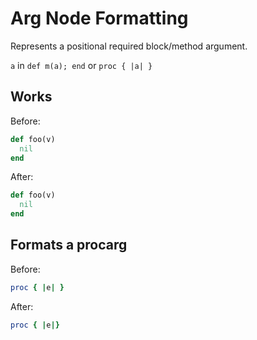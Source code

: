<!-- BEGIN_AUTOGENERATED -->

# Arg Node Formatting

Represents a positional required block/method argument.

`a` in `def m(a); end` or `proc { |a| }`

<!-- END_AUTOGENERATED -->

## Works

Before:

```ruby
def foo(v)
  nil
end
```

After:

```ruby
def foo(v)
  nil
end
```

## Formats a procarg

Before:

```ruby
proc { |e| }
```

After:

```ruby
proc { |e|}
```
